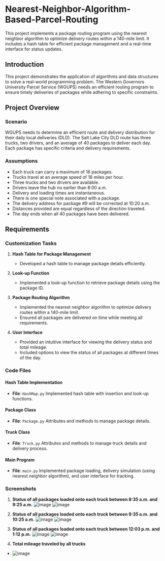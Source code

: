 # Nearest-Neighbor-Algorithm-Based-Parcel-Routing

This project implements a package routing program using the nearest neighbor algorithm to optimize delivery routes within a 140-mile limit. It includes a hash table for efficient package management and a real-time interface for status updates.

## Introduction

This project demonstrates the application of algorithms and data structures to solve a real-world programming problem. The Western Governors University Parcel Service (WGUPS) needs an efficient routing program to ensure timely deliveries of packages while adhering to specific constraints.

## Project Overview

### Scenario

WGUPS needs to determine an efficient route and delivery distribution for their daily local deliveries (DLD). The Salt Lake City DLD route has three trucks, two drivers, and an average of 40 packages to deliver each day. Each package has specific criteria and delivery requirements.

### Assumptions

- Each truck can carry a maximum of 16 packages.
- Trucks travel at an average speed of 18 miles per hour.
- Three trucks and two drivers are available.
- Drivers leave the hub no earlier than 8:00 a.m.
- Delivery and loading times are instantaneous.
- There is one special note associated with a package.
- The delivery address for package #9 will be corrected at 10:20 a.m.
- Distances provided are equal regardless of the direction traveled.
- The day ends when all 40 packages have been delivered.

## Requirements

### Customization Tasks

1. **Hash Table for Package Management**
   - Developed a hash table to manage package details efficiently.

2. **Look-up Function**
   - Implemented a look-up function to retrieve package details using the package ID.

3. **Package Routing Algorithm**
   - Implemented the nearest neighbor algorithm to optimize delivery routes within a 140-mile limit.
   - Ensured all packages are delivered on time while meeting all requirements.

4. **User Interface**
   - Provided an intuitive interface for viewing the delivery status and total mileage.
   - Included options to view the status of all packages at different times of the day.

### Code Files

#### Hash Table Implementation
- **File**: `HashMap.py`
Implemented hash table with insertion and look-up functions.

#### Package Class
- **File**: `Package.py`
Attributes and methods to manage package details.

#### Truck Class
- **File**: `Truck.py`
Attributes and methods to manage truck details and delivery process.

#### Main Program
- **File**: `main.py`
Implemented package loading, delivery simulation (using nearest neighbor algorithm), and user interface for tracking.

### Screenshots

1. **Status of all packages loaded onto each truck between 8:35 a.m. and 9:25 a.m.**
![image](https://github.com/Jonathankhen/Nearest-Neighbor-Algorithm-Based-Parcel-Routing/assets/121633526/93132967-7bf4-49d5-b65a-eb55681882bc)
![image](https://github.com/Jonathankhen/Nearest-Neighbor-Algorithm-Based-Parcel-Routing/assets/121633526/211128da-5a60-47f2-8540-bbc3ae847e2c)

2. **Status of all packages loaded onto each truck between 9:35 a.m. and 10:25 a.m.**
![image](https://github.com/Jonathankhen/Nearest-Neighbor-Algorithm-Based-Parcel-Routing/assets/121633526/3cf9c81a-5e17-4dea-b8d8-fc9e950aa5f3)
![image](https://github.com/Jonathankhen/Nearest-Neighbor-Algorithm-Based-Parcel-Routing/assets/121633526/99d7bcc8-ed95-4e1d-a286-a4b07fa3eb18)

3. **Status of all packages loaded onto each truck between 12:03 p.m. and 1:12 p.m.**
![image](https://github.com/Jonathankhen/Nearest-Neighbor-Algorithm-Based-Parcel-Routing/assets/121633526/999c09da-2ae6-4bae-bf90-9fa03b21a64c)
![image](https://github.com/Jonathankhen/Nearest-Neighbor-Algorithm-Based-Parcel-Routing/assets/121633526/90d94f62-fab9-4eac-b97a-b27365db74c2)

4. **Total mileage traveled by all trucks**
- ![image](https://github.com/Jonathankhen/Nearest-Neighbor-Algorithm-Based-Parcel-Routing/assets/121633526/2ed1c2f3-2e3d-4f02-88ac-899bddba2771)



